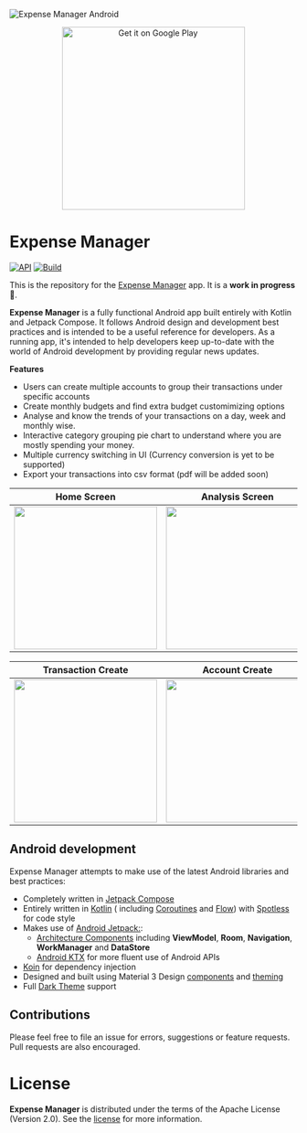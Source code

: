 ![Expense Manager Android](docs/images/splash.png)

<p align="center">
  <a href="https://play.google.com/store/apps/details?id=com.naveenapps.expensemanager" target="_blank">
    <img alt='Get it on Google Play' src='https://play.google.com/intl/en_us/badges/images/generic/en_badge_web_generic.png' width="320" />
  </a>
</p>

Expense Manager
==================
[![API](https://img.shields.io/badge/API-21%2B-brightgreen.svg?style=flat)](https://android-arsenal.com/api?level=21)
[![Build](https://github.com/nkuppan/expensemanager/actions/workflows/build.yml/badge.svg)](https://github.com/nkuppan/expensemanager/actions/workflows/build.yml)

This is the repository for the [Expense Manager](https://expensemanager.naveenapps.com/) app. It is
a **work in progress** 🚧.

**Expense Manager** is a fully functional Android app built entirely with Kotlin and Jetpack
Compose. It follows Android design and development best practices and is intended to be a useful
reference for developers. As a running app, it's intended to help developers keep up-to-date with
the world of Android development by providing regular news updates.

**Features**

* Users can create multiple accounts to group their transactions under specific accounts
* Create monthly budgets and find extra budget customimizing options
* Analyse and know the trends of your transactions on a day, week and monthly wise.
* Interactive category grouping pie chart to understand where you are mostly spending your money.
* Multiple currency switching in UI (Currency conversion is yet to be supported)
* Export your transactions into csv format (pdf will be added soon)

|                    Home Screen                    |                  Analysis Screen                  |                Transaction Screen                 |               Category Chart Screen               |
|:-------------------------------------------------:|:-------------------------------------------------:|:-------------------------------------------------:|:-------------------------------------------------:|
| <img src="docs/images/image1.png" width="250px"/> | <img src="docs/images/image2.png" width="250px"/> | <img src="docs/images/image3.png" width="250px"/> | <img src="docs/images/image4.png" width="250px"/> |

|                Transaction Create                 |                  Account Create                   |                   Budget Create                   |                    Dark Theme                     |
|:-------------------------------------------------:|:-------------------------------------------------:|:-------------------------------------------------:|:-------------------------------------------------:|
| <img src="docs/images/image5.png" width="250px"/> | <img src="docs/images/image6.png" width="250px"/> | <img src="docs/images/image7.png" width="250px"/> | <img src="docs/images/image8.png" width="250px"/> | 

## Android development
Expense Manager attempts to make use of the latest Android libraries and best practices:

* Completely written in [Jetpack Compose](https://developer.android.com/jetpack/compose)
* Entirely written in [Kotlin](https://kotlinlang.org/) (
  including [Coroutines](https://kotlinlang.org/docs/reference/coroutines-overview.html)
  and [Flow](https://kotlinlang.org/docs/reference/coroutines/flow.html))
  with [Spotless](https://github.com/diffplug/spotless) for code style
* Makes use of [Android Jetpack:](https://developer.android.com/jetpack/):
    * [Architecture Components](https://developer.android.com/jetpack/arch/) including **ViewModel**, **Room**, **Navigation**, **WorkManager** and **DataStore**
    * [Android KTX](https://developer.android.com/kotlin/ktx) for more fluent use of Android APIs
* [Koin]([https://dagger.dev/hilt/](https://insert-koin.io/)) for dependency injection
* Designed and built using Material 3 Design [components](https://m3.material.io/)
  and [theming](https://m3.material.io/theme-builder)
* Full [Dark Theme](https://m3.material.io/styles/color/choosing-a-scheme) support

## Contributions

Please feel free to file an issue for errors, suggestions or feature requests. Pull requests are
also encouraged.

# License

**Expense Manager** is distributed under the terms of the Apache License (Version 2.0). See the
[license](LICENSE) for more information.
